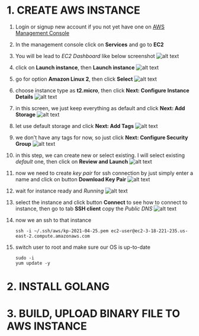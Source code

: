 # 1. CREATE AWS INSTANCE
1. Login or signup new account if you not yet have one on [AWS Management Console](https://us-east-2.console.aws.amazon.com/console/home?region=us-east-2)
2. In the management console click on **Services** and go to **EC2**
3. You will be lead to *EC2 Dashboard* like below screenshot
   ![alt text](screenshots/01.png)
   
4. click on **Launch instance**, then **Launch instance**
   ![alt text](screenshots/02.png)
   
5. go for option **Amazon Linux 2**, then click **Select**
    ![alt text](screenshots/03.png)
   
6. choose instance type as **t2.micro**, then click **Next: Configure Instance Details**
   ![alt text](screenshots/04.png)
   
7. in this screen, we just keep everything as default and click **Next: Add Storage**
   ![alt text](screenshots/05.png)
   
8. let use default storage and click **Next: Add Tags**
    ![alt text](screenshots/06.png)
   
9. we don't have any tags for now, so just click **Next: Configure Security Group**
    ![alt text](screenshots/07.png)
   
10. in this step, we can create new or select existing. I will select existing *default* one, then click on **Review and Launch**
    ![alt text](screenshots/08.png)
    
11. now we need to create *key pair* for ssh connection by just simply enter a name and click on button **Download Key Pair**
    ![alt text](screenshots/09.png)    

11. wait for instance ready and *Running*
    ![alt text](screenshots/10.png)
    
12. select the instance and click button **Connect** to see how to connect to instance, then go to tab **SSH client**
    copy the *Public DNS*
    ![alt text](screenshots/11.png)
    
13. now we an ssh to that instance
    ```shell
    ssh -i ~/.ssh/aws/kp-2021-04-25.pem ec2-user@ec2-3-18-221-235.us-east-2.compute.amazonaws.com
    ```
    
14. switch user to root and make sure our OS is up-to-date
    ```shell
    sudo -i
    yum update -y
    ```

# 2. INSTALL GOLANG
# 3. BUILD, UPLOAD BINARY FILE TO AWS INSTANCE